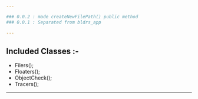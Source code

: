 ```yaml
---

### 0.0.2 : made createNewFilePath() public method
### 0.0.1 : Separated from bldrs_app

---
```


## Included Classes :-

* Filers();
* Floaters();
* ObjectCheck();
* Tracers();

---
